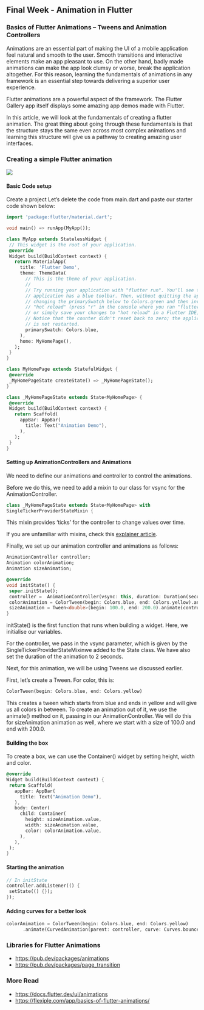 ## Final Week - Animation in Flutter

### Basics of Flutter Animations – Tweens and Animation Controllers

Animations are an essential part of making the UI of a mobile application feel natural and smooth to the user. Smooth transitions and interactive elements make an app pleasant to use. On the other hand, badly made animations can make the app look clumsy or worse, break the application altogether. For this reason, learning the fundamentals of animations in any framework is an essential step towards delivering a superior user experience.

Flutter animations are a powerful aspect of the framework. The Flutter Gallery app itself displays some amazing app demos made with Flutter.

In this article, we will look at the fundamentals of creating a flutter animation. The great thing about going through these fundamentals is that the structure stays the same even across most complex animations and learning this structure will give us a pathway to creating amazing user interfaces.

### Creating a simple Flutter animation

<img src="https://up-blog-prod.s3.amazonaws.com/ezgif.com-video-to-gif-5-gqc6k.gif">

#### Basic Code setup

Create a project
Let’s delete the code from main.dart and paste our starter code shown below:

```dart
import 'package:flutter/material.dart';

void main() => runApp(MyApp());

class MyApp extends StatelessWidget {
 // This widget is the root of your application.
 @override
 Widget build(BuildContext context) {
   return MaterialApp(
     title: 'Flutter Demo',
     theme: ThemeData(
       // This is the theme of your application.
       //
       // Try running your application with "flutter run". You'll see the
       // application has a blue toolbar. Then, without quitting the app, try
       // changing the primarySwatch below to Colors.green and then invoke
       // "hot reload" (press "r" in the console where you ran "flutter run",
       // or simply save your changes to "hot reload" in a Flutter IDE).
       // Notice that the counter didn't reset back to zero; the application
       // is not restarted.
       primarySwatch: Colors.blue,
     ),
     home: MyHomePage(),
   );
 }
}

class MyHomePage extends StatefulWidget {
 @override
 _MyHomePageState createState() => _MyHomePageState();
}

class _MyHomePageState extends State<MyHomePage> {
 @override
 Widget build(BuildContext context) {
   return Scaffold(
     appBar: AppBar(
       title: Text("Animation Demo"),
     ),
   );
 }
}
```

#### Setting up AnimationControllers and Animations

We need to define our animations and controller to control the animations.

Before we do this, we need to add a mixin to our class for vsync for the AnimationController.

```dart
class _MyHomePageState extends State<MyHomePage> with
SingleTickerProviderStateMixin {
```

This mixin provides ‘ticks’ for the controller to change values over time.

If you are unfamiliar with mixins, check this [explainer article](https://medium.com/flutter-community/dart-what-are-mixins-3a72344011f3).

Finally, we set up our animation controller and animations as follows:

```dart
AnimationController controller;
Animation colorAnimation;
Animation sizeAnimation;

@override
void initState() {
 super.initState();
 controller =  AnimationController(vsync: this, duration: Duration(seconds: 2));
 colorAnimation = ColorTween(begin: Colors.blue, end: Colors.yellow).animate(controller);
 sizeAnimation = Tween<double>(begin: 100.0, end: 200.0).animate(controller);
}
```

initState() is the first function that runs when building a widget. Here, we initialise our variables.

For the controller, we pass in the vsync parameter, which is given by the SingleTickerProviderStateMixinwe added to the State class. We have also set the duration of the animation to 2 seconds.

Next, for this animation, we will be using Tweens we discussed earlier.

First, let’s create a Tween. For color, this is:

```dart
ColorTween(begin: Colors.blue, end: Colors.yellow)

```

This creates a tween which starts from blue and ends in yellow and will give us all colors in between. To create an animation out of it, we use the animate() method on it, passing in our AnimationController. We will do this for sizeAnimation animation as well, where we start with a size of 100.0 and end with 200.0.

#### Building the box

To create a box, we can use the Container() widget by setting height, width and color.

```dart
@override
Widget build(BuildContext context) {
 return Scaffold(
   appBar: AppBar(
     title: Text("Animation Demo"),
   ),
   body: Center(
     child: Container(
       height: sizeAnimation.value,
       width: sizeAnimation.value,
       color: colorAnimation.value,
     ),
   ),
 );
}
```

#### Starting the animation

```dart
// In initState
controller.addListener(() {
 setState(() {});
});
```

#### Adding curves for a better look

```dart
colorAnimation = ColorTween(begin: Colors.blue, end: Colors.yellow)
      .animate(CurvedAnimation(parent: controller, curve: Curves.bounceOut));
```

### Libraries for Flutter Animations

- https://pub.dev/packages/animations
- https://pub.dev/packages/page_transition

### More Read

- https://docs.flutter.dev/ui/animations
- https://flexiple.com/app/basics-of-flutter-animations/
